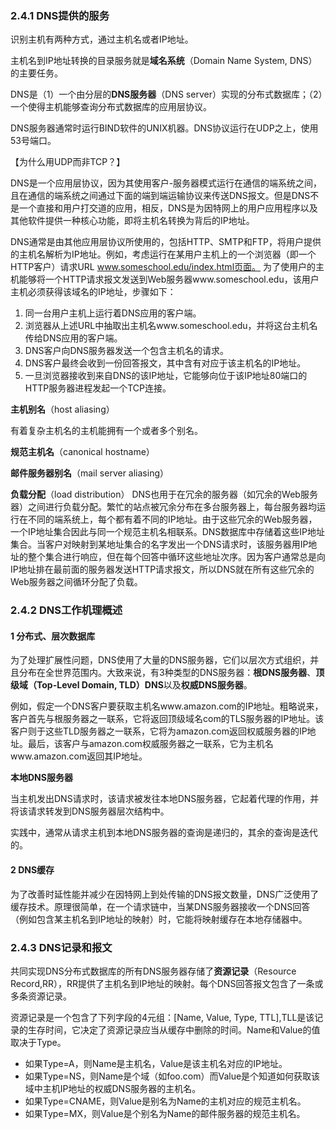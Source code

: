 ### 2.4.1 DNS提供的服务

识别主机有两种方式，通过主机名或者IP地址。

主机名到IP地址转换的目录服务就是**域名系统**（Domain Name System, DNS）的主要任务。

DNS是（1）一个由分层的**DNS服务器**（DNS server）实现的分布式数据库；（2）一个使得主机能够查询分布式数据库的应用层协议。

DNS服务器通常时运行BIND软件的UNIX机器。DNS协议运行在UDP之上，使用53号端口。

【为什么用UDP而非TCP？】

DNS是一个应用层协议，因为其使用客户-服务器模式运行在通信的端系统之间，且在通信的端系统之间通过下面的端到端运输协议来传送DNS报文。但是DNS不是一个直接和用户打交道的应用，相反，DNS是为因特网上的用户应用程序以及其他软件提供一种核心功能，即将主机名转换为背后的IP地址。

DNS通常是由其他应用层协议所使用的，包括HTTP、SMTP和FTP，将用户提供的主机名解析为IP地址。例如，考虑运行在某用户主机上的一个浏览器（即一个HTTP客户）请求URL www.someschool.edu/index.html页面。 为了使用户的主机能够将一个HTTP请求报文发送到Web服务器www.someschool.edu，该用户主机必须获得该域名的IP地址，步骤如下：

1. 同一台用户主机上运行着DNS应用的客户端。
2. 浏览器从上述URL中抽取出主机名www.someschool.edu，并将这台主机名传给DNS应用的客户端。
3. DNS客户向DNS服务器发送一个包含主机名的请求。
4. DNS客户最终会收到一份回答报文，其中含有对应于该主机名的IP地址。
5. 一旦浏览器接收到来自DNS的该IP地址，它能够向位于该IP地址80端口的HTTP服务器进程发起一个TCP连接。

**主机别名**（host aliasing）

有着复杂主机名的主机能拥有一个或者多个别名。

**规范主机名**（canonical hostname）

**邮件服务器别名**（mail server aliasing）

**负载分配**（load distribution） DNS也用于在冗余的服务器（如冗余的Web服务器）之间进行负载分配。繁忙的站点被冗余分布在多台服务器上，每台服务器均运行在不同的端系统上，每个都有着不同的IP地址。由于这些冗余的Web服务器，一个IP地址集合因此与同一个规范主机名相联系。DNS数据库中存储着这些IP地址集合。当客户对映射到某地址集合的名字发出一个DNS请求时，该服务器用IP地址的整个集合进行响应，但在每个回答中循环这些地址次序。因为客户通常总是向IP地址排在最前面的服务器发送HTTP请求报文，所以DNS就在所有这些冗余的Web服务器之间循环分配了负载。

### 2.4.2 DNS工作机理概述

#### 1 分布式、层次数据库

为了处理扩展性问题，DNS使用了大量的DNS服务器，它们以层次方式组织，并且分布在全世界范围内。大致来说，有3种类型的DNS服务器：**根DNS服务器**、**顶级域（Top-Level Domain, TLD）DNS**以及**权威DNS服务器**。

例如，假定一个DNS客户要获取主机名www.amazon.com的IP地址。粗略说来，客户首先与根服务器之一联系，它将返回顶级域名com的TLS服务器的IP地址。该客户则于这些TLD服务器之一联系，它将为amazon.com返回权威服务器的IP地址。最后，该客户与amazon.com权威服务器之一联系，它为主机名www.amazon.com返回其IP地址。

**本地DNS服务器**

当主机发出DNS请求时，该请求被发往本地DNS服务器，它起着代理的作用，并将该请求转发到DNS服务器层次结构中。

实践中，通常从请求主机到本地DNS服务器的查询是递归的，其余的查询是迭代的。

#### 2 DNS缓存

为了改善时延性能并减少在因特网上到处传输的DNS报文数量，DNS广泛使用了缓存技术。原理很简单，在一个请求链中，当某DNS服务器接收一个DNS回答（例如包含某主机名到IP地址的映射）时，它能将映射缓存在本地存储器中。

### 2.4.3 DNS记录和报文

共同实现DNS分布式数据库的所有DNS服务器存储了**资源记录**（Resource Record,RR），RR提供了主机名到IP地址的映射。每个DNS回答报文包含了一条或多条资源记录。

资源记录是一个包含了下列字段的4元组：[Name, Value, Type, TTL],TLL是该记录的生存时间，它决定了资源记录应当从缓存中删除的时间。Name和Value的值取决于Type。

+ 如果Type=A，则Name是主机名，Value是该主机名对应的IP地址。
+ 如果Type=NS，则Name是个域（如foo.com）而Value是个知道如何获取该域中主机IP地址的权威DNS服务器的主机名。
+ 如果Type=CNAME，则Value是别名为Name的主机对应的规范主机名。
+ 如果Type=MX，则Value是个别名为Name的邮件服务器的规范主机名。




